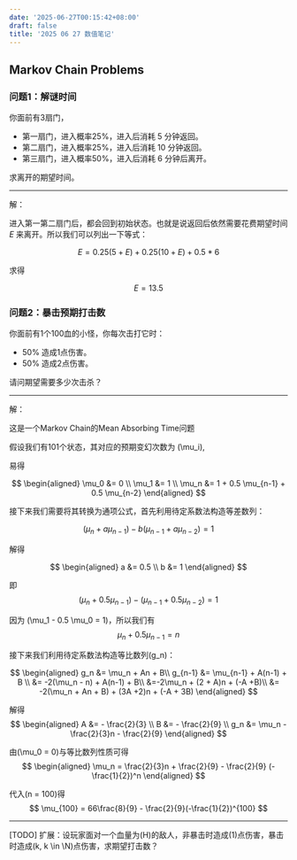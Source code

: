 ```yaml
---
date: '2025-06-27T00:15:42+08:00'
draft: false
title: '2025 06 27 数值笔记'
---
```


## Markov Chain Problems

### 问题1：解谜时间

你面前有3扇门，

- 第一扇门，进入概率25%，进入后消耗 5 分钟返回。
- 第二扇门，进入概率25%，进入后消耗 10 分钟返回。
- 第三扇门，进入概率50%，进入后消耗 6 分钟后离开。

求离开的期望时间。

---

解：

进入第一第二扇门后，都会回到初始状态。也就是说返回后依然需要花费期望时间 $E$ 来离开。所以我们可以列出一下等式：

$$ E = 0.25 (5 + E) + 0.25 (10 + E) + 0.5 * 6 $$

求得

$$ E = 13.5 $$

### 问题2：暴击预期打击数

你面前有1个100血的小怪，你每次击打它时：

- 50% 造成1点伤害。
- 50% 造成2点伤害。

请问期望需要多少次击杀？

---

解：

这是一个Markov Chain的Mean Absorbing Time问题

假设我们有101个状态，其对应的预期变幻次数为 \(\mu_i\),

易得 

$$
\begin{aligned}
\mu_0 &= 0 \\
\mu_1 &= 1 \\
\mu_n &= 1 + 0.5 \mu_{n-1} + 0.5 \mu_{n-2}
\end{aligned}
$$

接下来我们需要将其转换为通项公式，首先利用待定系数法构造等差数列：

$$
(\mu_n + a \mu_{n-1} ) - b (\mu_{n-1} + a \mu_{n-2}) = 1
$$

解得

$$
\begin{aligned}
a &= 0.5 \\
b &= 1
\end{aligned}
$$

即
$$
(\mu_n + 0.5 \mu_{n-1} ) - (\mu_{n-1} + 0.5 \mu_{n-2}) = 1
$$

因为 \(\mu_1 - 0.5 \mu_0 = 1\)，所以我们有
$$
\mu_n + 0.5 \mu_{n-1}  = n
$$

接下来我们利用待定系数法构造等比数列\(g_n\)：

$$
\begin{aligned}
g_n &= \mu_n + An + B\\
g_{n-1} &= \mu_{n-1} + A(n-1) + B \\
&= -2(\mu_n - n) + A(n-1) + B\\
&=-2\mu_n + (2 + A)n + (-A +B)\\
&= -2(\mu_n + An + B) + (3A +2)n + (-A + 3B)
\end{aligned}
$$

解得
$$
\begin{aligned}
A &= - \frac{2}{3} \\
B &= - \frac{2}{9} \\
g_n &= \mu_n - \frac{2}{3}n - \frac{2}{9}
\end{aligned}
$$

由\(\mu_0 = 0\)与等比数列性质可得
$$
\begin{aligned}
\mu_n = \frac{2}{3}n + \frac{2}{9} - \frac{2}{9} (-\frac{1}{2})^n
\end{aligned}
$$

代入\(n = 100\)得
$$
\mu_{100} = 66\frac{8}{9} - \frac{2}{9}(-\frac{1}{2})^{100}
$$

---

[TODO] 扩展：设玩家面对一个血量为\(H\)的敌人，非暴击时造成\(1\)点伤害，暴击时造成\(k, k \in \N\)点伤害，求期望打击数？